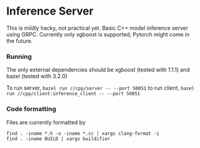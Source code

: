 # Inference Server
This is mildly hacky, not practical yet. Basic C++ model inference server using GRPC. Currently only xgboost is supported; Pytorch might come in the future.

### Running
The only external dependencies should be xgboost (tested with 1.1.1) and bazel (tested with 3.2.0)

To run server, `bazel run //cpp/server -- --port 50051`
to run client, `bazel run //cpp/client:inference_client -- --port 50051`

### Code formatting
Files are currently formatted by
```
find . -iname *.h -o -iname *.cc | xargs clang-format -i
find . -iname BUILD | xargs buildifier
```
